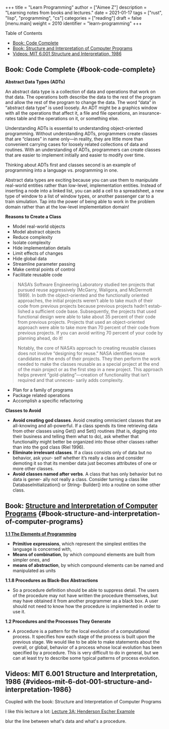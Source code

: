 +++
title = "Learn Programming"
author = ["Aimee Z"]
description = "Learning notes from books and lectures."
date = 2021-01-17
tags = ["rust", "lisp", "programming", "cs"]
categories = ["reading"]
draft = false
[menu.main]
  weight = 2010
  identifier = "learn-programming"
+++

<div class="ox-hugo-toc toc">
<div></div>

<div class="heading">Table of Contents</div>

- [Book: Code Complete](#book-code-complete)
- [Book: Structure and Interpretation of Computer Programs](#book-structure-and-interpretation-of-computer-programs)
- [Videos: MIT 6.001 Structure and Interpretation, 1986](#videos-mit-6-dot-001-structure-and-interpretation-1986)

</div>
<!--endtoc-->


## Book: Code Complete {#book-code-complete}

**Abstract Data Types (ADTs)**

An abstract data type is a collection of data and operations that work on that data.
The operations both describe the data to the rest of the program and allow the rest of the program
to change the data. The word “data” in “abstract data type” is used loosely.
An ADT might be a graphics window with all the operations that affect it,
a file and file operations, an insurance-rates table and the operations on it, or something else.

Understanding ADTs is essential to understanding object-oriented programming.
Without understanding ADTs, programmers create classes that are “classes” in name only—in reality,
they are little more than convenient carrying cases for loosely related collections of data and routines.
With an understanding of ADTs, programmers can create classes that are easier to
implement initially and easier to modify over time.

Thinking about ADTs first and classes second is an example of programming into a language vs. programming in one.

Abstract data types are exciting because you can use them to manipulate real-world entities
rather than low-level, implementation entities. Instead of inserting a node into
a linked list, you can add a cell to a spreadsheet, a new type of window to a list of
window types, or another passenger car to a train simulation. Tap into the power of
being able to work in the problem domain rather than at the low-level implementation domain!

**Reasons to Create a Class**

-   Model real-world objects
-   Model abstract objects
-   Reduce complexity
-   Isolate complexity
-   Hide implementation details
-   Limit effects of changes
-   Hide global data
-   Streamline parameter passing
-   Make central points of control
-   Facilitate reusable code

> NASA’s Software Engineering Laboratory studied ten projects that pursued reuse aggressively (McGarry, Waligora, and McDermott 1989). In both the object-oriented and the functionally oriented approaches, the initial projects weren’t able to take much of their code from previous projects because previous projects hadn’t estab- lished a sufficient code base. Subsequently, the projects that used functional design were able to take about 35 percent of their code from previous projects. Projects that used an object-oriented approach were able to take more than 70 percent of their code from previous projects. If you can avoid writing 70 percent of your code by planning ahead, do it!
>
>Notably, the core of NASA’s approach to creating reusable classes does not involve “designing for reuse.” NASA identifies reuse candidates at the ends of their projects. They then perform the work needed to make the classes reusable as a special project at the end of the main project or as the first step in a new project. This approach helps prevent “gold-plating”—creation of functionality that isn’t required and that unneces- sarily adds complexity.

-   Plan for a family of programs
-   Package related operations
-   Accomplish a specific refactoring

**Classes to Avoid**

-   **Avoid creating god classes**. Avoid creating omniscient classes that are all-knowing and all-powerful. If a class spends its time retrieving data from other classes using Get() and Set() routines (that is, digging into their business and telling them what to do), ask whether that functionality might better be organized into those other classes rather than into the god class (Riel 1996).
-   **Eliminate irrelevant classes**. If a class consists only of data but no behavior, ask your- self whether it’s really a class and consider demoting it so that its member data just becomes attributes of one or more other classes.
-   **Avoid classes named after verbs**. A class that has only behavior but no data is gener- ally not really a class. Consider turning a class like DatabaseInitialization() or String- Builder() into a routine on some other class.


## Book: [Structure and Interpretation of Computer Programs](https://mitpress.mit.edu/sites/default/files/sicp/full-text/book/book-Z-H-4.html#%%5Ftoc%5Fstart) {#book-structure-and-interpretation-of-computer-programs}

**[1.1  The Elements of Programming](https://mitpress.mit.edu/sites/default/files/sicp/full-text/book/book-Z-H-10.html)**

-   **Primitive expressions**, which represent the simplest entities the language is concerned with,
-   **Means of combination**, by which compound elements are built from simpler ones, and
-   **means of abstraction**, by which compound elements can be named and manipulated as units

**1.1.8  Procedures as Black-Box Abstractions**

-   So a procedure definition should be able to suppress detail. The users of the procedure may not have written the procedure themselves, but may have obtained it from another programmer as a black box. A user should not need to know how the procedure is implemented in order to use it.

**1.2  Procedures and the Processes They Generate**

-   A procedure is a pattern for the local evolution of a computational process. It specifies how each stage of the process is built upon the previous stage. We would like to be able to make statements about the overall, or global, behavior of a process whose local evolution has been specified by a procedure. This is very difficult to do in general, but we can at least try to describe some typical patterns of process evolution.


## Videos: MIT 6.001 Structure and Interpretation, 1986 {#videos-mit-6-dot-001-structure-and-interpretation-1986}

Coupled with the book: Structure and Interpretation of Computer Programs

I like this lecture a lot:
[Lecture 3A: Henderson Escher Example](https://www.youtube.com/watch?v=PEwZL3H2oKg&list=PLE18841CABEA24090&index=5)

blur the line between what's data and what's a procedure.